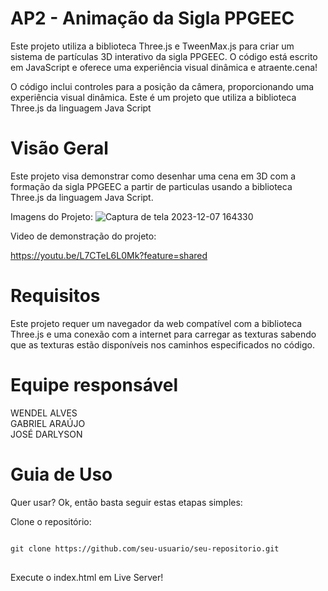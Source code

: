<h1>AP2 - Animação  da Sigla PPGEEC</h1>
Este projeto utiliza a biblioteca Three.js e TweenMax.js para criar um sistema de partículas 3D interativo da sigla PPGEEC. O código está escrito em JavaScript e oferece uma experiência visual dinâmica e atraente.cena!
<p>O código inclui controles para a posição da câmera, proporcionando uma experiência visual dinâmica.
Este é um projeto que utiliza a biblioteca Three.js da linguagem Java Script</p>


<h1>Visão Geral</h1>
Este projeto visa demonstrar como desenhar uma cena em 3D com a formação da sigla PPGEEC a partir de particulas usando a biblioteca Three.js da linguagem Java Script.</p>

Imagens do Projeto:
![Captura de tela 2023-12-07 164330](https://github.com/ProjetoSistemaSolar/PPGEEC/assets/107087269/046b4bac-24ee-4c8c-9dfa-908e7e63aa48)

Video de demonstração do projeto:

https://youtu.be/L7CTeL6L0Mk?feature=shared


<h1>Requisitos</h1>
Este projeto requer um navegador da web compatível com a biblioteca Three.js e uma conexão com a internet para carregar as texturas sabendo que as texturas estão disponíveis nos caminhos especificados no código.
<h1>Equipe responsável</h1>
WENDEL ALVES<BR>
GABRIEL ARAÚJO<BR>
JOSÉ DARLYSON
<h1>Guia de Uso</h1>
Quer usar? Ok, então basta seguir estas etapas simples:

Clone o repositório:

<pre>
<code>
git clone https://github.com/seu-usuario/seu-repositorio.git
</code>
</pre>

Execute o index.html em Live Server!
